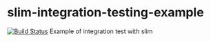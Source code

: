 # slim-integration-testing-example
[![Build Status](https://travis-ci.org/Lucaszz/slim-integration-testing-example.svg)](https://travis-ci.org/Lucaszz/slim-integration-testing-example)
Example of integration test with slim
